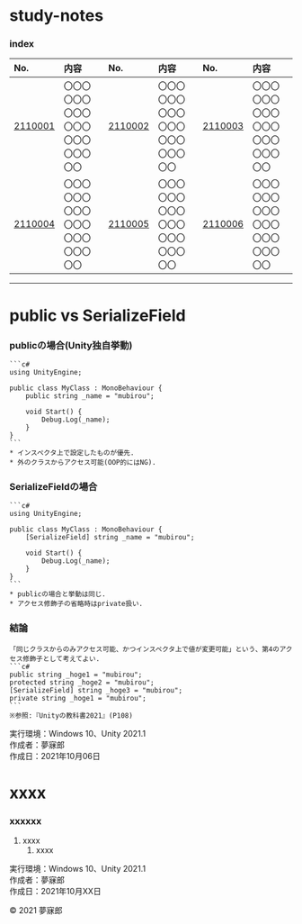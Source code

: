# study-notes

### <b>index</b>

|No.|内容|No.|内容|No.|内容|
|:--|:--|:--|:--|:--|:--|
|[2110001](#2110001)|〇〇〇〇〇〇〇〇〇〇〇〇〇〇〇〇〇〇〇〇|[2110002](#2110002)|〇〇〇〇〇〇〇〇〇〇〇〇〇〇〇〇〇〇〇〇|[2110003](#2110003)|〇〇〇〇〇〇〇〇〇〇〇〇〇〇〇〇〇〇〇〇|
|[2110004](#2110004)|〇〇〇〇〇〇〇〇〇〇〇〇〇〇〇〇〇〇〇〇|[2110005](#2110005)|〇〇〇〇〇〇〇〇〇〇〇〇〇〇〇〇〇〇〇〇|[2110006](#2110006)|〇〇〇〇〇〇〇〇〇〇〇〇〇〇〇〇〇〇〇〇|
***

<a name="2110001"></a>
# <b>public vs SerializeField</b>

### publicの場合(Unity独自挙動)
    ```c#
    using UnityEngine;

    public class MyClass : MonoBehaviour {
        public string _name = "mubirou";
        
        void Start() {
            Debug.Log(_name);
        }
    }
    ```
    * インスペクタ上で設定したものが優先.
    * 外のクラスからアクセス可能(OOP的にはNG).

### SerializeFieldの場合
    ```c#
    using UnityEngine;

    public class MyClass : MonoBehaviour {
        [SerializeField] string _name = "mubirou";

        void Start() {
            Debug.Log(_name);
        }
    }
    ```
    * publicの場合と挙動は同じ.
    * アクセス修飾子の省略時はprivate扱い.

### 結論
    「同じクラスからのみアクセス可能、かつインスペクタ上で値が変更可能」という、第4のアクセス修飾子として考えてよい.
    ```c#
    public string _hoge1 = "mubirou";
    protected string _hoge2 = "mubirou";
    [SerializeField] string _hoge3 = "mubirou";
    private string _hoge1 = "mubirou";
    ```
    ※参照:『Unityの教科書2021』(P108)

実行環境：Windows 10、Unity 2021.1  
作成者：夢寐郎  
作成日：2021年10月06日  


<a name="2110001"></a>
# <b>xxxx</b>

### xxxxxx

1. xxxx  
    1. xxxx

実行環境：Windows 10、Unity 2021.1  
作成者：夢寐郎  
作成日：2021年10月XX日  

© 2021 夢寐郎
